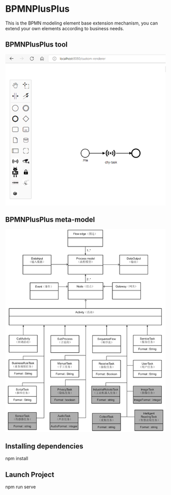 # BPMNPlusPlus
This is the BPMN modeling element base extension mechanism, you can extend your own elements according to business needs.

## BPMNPlusPlus tool
![image](https://github.com/HangyuCheng/BPMNPlusPlus/blob/master/images/BPMN%20Extension.png)
## BPMNPlusPlus meta-model
![image](https://github.com/HangyuCheng/BPMNPlusPlus/blob/master/images/meta-model.png)
## Installing dependencies
npm install
## Launch Project
npm run serve

